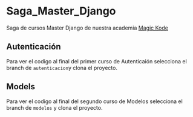 # Saga_Master_Django
Saga de cursos Master Django de nuestra academia 
[Magic Kode](https://academia-magickode.online)

## Autenticación

Para ver el codigo al final del primer curso de Autenticaión selecciona el branch de `autenticacion`y clona el proyecto.

## Models

Para ver el codigo al final del segundo curso de Modelos selecciona el branch de `modelos` y clona el proyecto.
